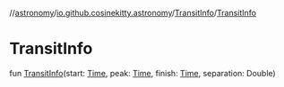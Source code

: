 //[astronomy](../../../index.md)/[io.github.cosinekitty.astronomy](../index.md)/[TransitInfo](index.md)/[TransitInfo](-transit-info.md)

# TransitInfo

fun [TransitInfo](-transit-info.md)(start: [Time](../-time/index.md), peak: [Time](../-time/index.md), finish: [Time](../-time/index.md), separation: Double)
